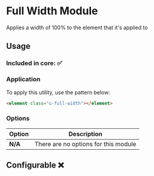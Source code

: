 # Full Width Module

Applies a width of 100% to the element that it's applied to

## Usage

### Included in core: ✅

### Application

To apply this utility, use the pattern below:

```html
<element class="u-full-width"></element>
```

### Options

| Option | Description |
| --- | --- |
| **N/A** | There are no options for this module |

## Configurable ❌
